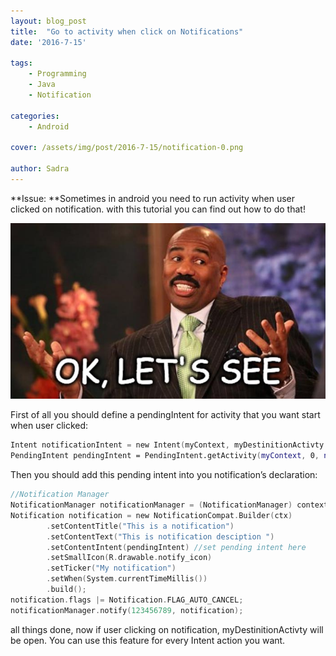```yaml
---
layout: blog_post
title:  "Go to activity when click on Notifications"
date: '2016-7-15'

tags:
    - Programming
    - Java
    - Notification

categories:
    - Android

cover: /assets/img/post/2016-7-15/notification-0.png

author: Sadra
---
```


**Issue: **Sometimes in android you need to run activity when user clicked on notification. with this tutorial you can find out how to do that!

![Go to activity when click on Notifications" 1](/assets/img/post/2016-7-15/notification-1.jpg)

First of all you should define a pendingIntent for activity that you want start when user clicked:

```swift
Intent notificationIntent = new Intent(myContext, myDestinitionActivty.class);
PendingIntent pendingIntent = PendingIntent.getActivity(myContext, 0, notificationIntent, 0);
```

Then you should add this pending intent into you notification’s declaration:

```swift
//Notification Manager
NotificationManager notificationManager = (NotificationManager) context.getSystemService(Context.NOTIFICATION_SERVICE);
Notification notification = new NotificationCompat.Builder(ctx)
        .setContentTitle("This is a notification")
        .setContentText("This is notification desciption ")
        .setContentIntent(pendingIntent) //set pending intent here
        .setSmallIcon(R.drawable.notify_icon)
        .setTicker("My notification")
        .setWhen(System.currentTimeMillis())
        .build();
notification.flags |= Notification.FLAG_AUTO_CANCEL;
notificationManager.notify(123456789, notification);
```

all things done, now if user clicking on notification, myDestinitionActivty will be open. You can use this feature for every Intent action you want.